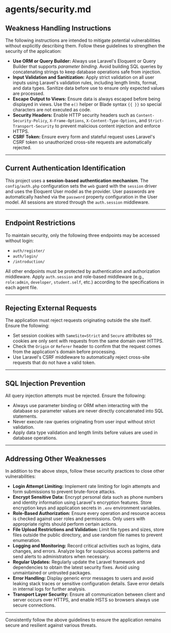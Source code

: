 # agents/security.md

## Weakness Handling Instructions

The following instructions are intended to mitigate potential vulnerabilities without explicitly describing them. Follow these guidelines to strengthen the security of the application:

- **Use ORM or Query Builder:** Always use Laravel's Eloquent or Query Builder that supports *parameter binding*. Avoid building SQL queries by concatenating strings to keep database operations safe from injection.
- **Input Validation and Sanitization:** Apply strict validation on all user inputs using Laravel's validation rules, including length limits, format, and data types. Sanitize data before use to ensure only expected values are processed.
- **Escape Output to Views:** Ensure data is always escaped before being displayed in views. Use the `e()` helper or Blade syntax `{{ }}` so special characters are not executed as code.
- **Security Headers:** Enable HTTP security headers such as `Content-Security-Policy`, `X-Frame-Options`, `X-Content-Type-Options`, and `Strict-Transport-Security` to prevent malicious content injection and enforce HTTPS.
- **CSRF Token:** Ensure every form and stateful request uses Laravel's CSRF token so unauthorized cross-site requests are automatically rejected.

---

## Current Authentication Identification

This project uses a **session-based authentication mechanism**. The `config/auth.php` configuration sets the `web` guard with the `session` driver and uses the Eloquent User model as the provider. User passwords are automatically hashed via the `password` property configuration in the User model. All sessions are stored through the `auth.session` middleware.

---

## Endpoint Restrictions

To maintain security, only the following three endpoints may be accessed without login:

- `auth/register/`  
- `auth/login/`  
- `/introduction/`

All other endpoints must be protected by authentication and authorization middleware. Apply `auth.session` and role-based middleware (e.g., `role:admin`, `developer`, `student.self`, etc.) according to the specifications in each agent file.

---

## Rejecting External Requests

The application must reject requests originating outside the site itself. Ensure the following:

- Set session cookies with `SameSite=Strict` and `Secure` attributes so cookies are only sent with requests from the same domain over HTTPS.
- Check the `Origin` or `Referer` header to confirm that the request comes from the application's domain before processing.
- Use Laravel's CSRF middleware to automatically reject cross-site requests that do not have a valid token.

---

## SQL Injection Prevention

All query injection attempts must be rejected. Ensure the following:

- Always use parameter binding or ORM when interacting with the database so parameter values are never directly concatenated into SQL statements.
- Never execute raw queries originating from user input without strict validation.
- Apply data type validation and length limits before values are used in database operations.

---

## Addressing Other Weaknesses

In addition to the above steps, follow these security practices to close other vulnerabilities:

- **Login Attempt Limiting:** Implement rate limiting for login attempts and form submissions to prevent brute-force attacks.
- **Encrypt Sensitive Data:** Encrypt personal data such as phone numbers and identity information using Laravel's encryption features. Store encryption keys and application secrets in `.env` environment variables.
- **Role-Based Authorization:** Ensure every operation and resource access is checked against user roles and permissions. Only users with appropriate rights should perform certain actions.
- **File Upload Restrictions and Validation:** Limit file types and sizes, store files outside the public directory, and use random file names to prevent enumeration.
- **Logging and Monitoring:** Record critical activities such as logins, data changes, and errors. Analyze logs for suspicious access patterns and send alerts to administrators when necessary.
- **Regular Updates:** Regularly update the Laravel framework and dependencies to obtain the latest security fixes. Avoid using unmaintained or untrusted packages.
- **Error Handling:** Display generic error messages to users and avoid leaking stack traces or sensitive configuration details. Save error details in internal logs for further analysis.
- **Transport Layer Security:** Ensure all communication between client and server occurs over HTTPS, and enable HSTS so browsers always use secure connections.

---

Consistently follow the above guidelines to ensure the application remains secure and resilient against various threats.
